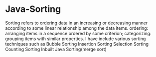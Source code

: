 # Java-Sorting
Sorting refers to ordering data in an increasing or decreasing manner according to some linear relationship among the data items. ordering: arranging items in a sequence ordered by some criterion; categorizing: grouping items with similar properties.
I have include various sorting techniques such as
Bubble Sorting
Insertion Sorting
Selection Sorting
Counting Sorting
Inbuilt Java Sorting(merge sort)
